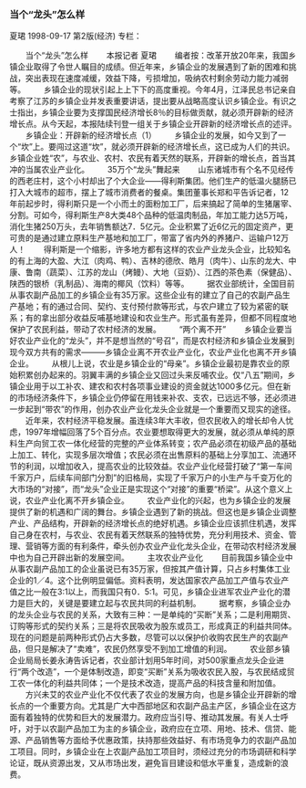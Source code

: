 ### 当个“龙头”怎么样
夏珺
1998-09-17
第2版(经济)
专栏：

　　当个“龙头”怎么样
　　本报记者  夏珺
　　编者按：改革开放20年来，我国乡镇企业取得了令世人瞩目的成绩。但近年来，乡镇企业的发展遇到了新的困难和挑战，突出表现在速度减缓，效益下降，亏损增加，吸纳农村剩余劳动力能力减弱等。
　　乡镇企业的现状引起上上下下的高度重视。今年4月，江泽民总书记亲自考察了江苏的乡镇企业并发表重要讲话，提出要从战略高度认识乡镇企业。有识之士指出，乡镇企业要为支撑国民经济增长8％的目标做贡献，就必须开辟新的经济增长点。从今天起，本报陆续刊登一组关于乡镇企业开辟新的经济增长点的述评。
　　乡镇企业：开辟新的经济增长点（1）
　　乡镇企业的发展，如今又到了一个“坎”上。要闯过这道“坎”，就必须开辟新的经济增长点，这已成为人们的共识。乡镇企业姓“农”，与农业、农村、农民有着天然的联系，开辟新的增长点，首当其冲的当属农业产业化。
　　35万个“龙头”舞起来
　　山东诸城市有个名不见经传的西老庄村，这个小村却出了个大企业——得利斯集团。他们生产的低温火腿肠已打入大城市的超市，摆上了城市消费者的餐桌。集团董事长郑和平告诉记者，12年前起步时，得利斯只是一个小而土的面粉加工厂，后来搞起了简单的生猪屠宰、分割。可如今，得利斯生产8大类48个品种的低温肉制品，年加工能力达5万吨，消化生猪250万头，去年销售额达7．5亿元。企业积累了近6亿元的固定资产，更可贵的是通过建立原料生产基地和加工厂，带富了省内外的养猪户、运输户12万人！
　　得利斯是一个缩影，许多地方都有这样的农业产业龙头企业，比较知名的有上海的大盈、大江（肉鸡、鸭）、吉林的德欣、皓月（肉牛）、山东的龙大、中康、鲁南（蔬菜）、江苏的龙山（烤鳗）、大地（豆奶）、江西的茶色素（保健品）、陕西的银桥（乳制品）、海南的椰风（饮料）等等。
　　据农业部统计，全国目前从事农副产品加工的乡镇企业有35万家。这些企业有的建立了自己的农副产品生产基地；有的通过合同、契约、支付预付款等形式，与农户建立了较为紧密的联系；有的拿出部分收益反哺基地建设和农业生产。形式虽有差异，但都不同程度地保护了农民利益，带动了农村经济的发展。
　　“两个离不开”
　　乡镇企业要当好农业产业化的“龙头”，并不是想当然的“号召”，而是农村经济和乡镇企业发展到现今双方共有的需求———乡镇企业离不开农业产业化，农业产业化也离不开乡镇企业。
　　从根儿上说，农业是乡镇企业的“母亲”。乡镇企业最初是靠农业的原始积累创办起来的。羽翼丰满的乡镇企业又回过头来反哺农业。仅“八五”期间，乡镇企业用于以工补农、建农和农村各项事业建设的资金就达1000多亿元。但在新的市场经济条件下，乡镇企业仍停留在用钱来补农、支农，已远远不够，还必须进一步起到“带农”的作用，创办农业产业化龙头企业就是一个重要而又现实的途径。
　　近年来，农村经济平稳发展。虽连续3年大丰收，但农民收入的增长却令人忧虑，1997年增幅回落了5个百分点。农业要想取得更大的发展，就必须从单纯的原料生产向贸工农一体化经营的完整的产业体系转变；农产品必须在初级产品的基础上加工、转化，实现多层次增值；农民必须在出售原料的基础上分享加工、流通环节的利润，以增加收入，提高农业的比较效益。农业产业化经营打破了“第一车间千家万户，后续车间部门分割”的旧格局，实现了千家万户的小生产与千变万化的大市场的“对接”，而“龙头”企业正是实现这个“对接”的重要“桥梁”。从这个意义上说，农业产业化离不开乡镇企业。
　　农业产业化的兴起，也为乡镇企业的发展提供了新的机遇和广阔的舞台。乡镇企业遇到了新的挑战。但这也是乡镇企业调整产业、产品结构，开辟新的经济增长点的绝好机遇。乡镇企业应该抓住机遇，发挥自己身在农村，与农业、农民有着天然联系的独特优势，充分利用技术、资金、管理、营销等方面的有利条件，牵头创办农业产业化龙头企业，在带动农村经济发展中也为自己开辟出新的发展空间。
　　主攻农业产业化
　　目前我国乡镇企业中从事农副产品加工的企业虽说已有35万家，但按其产值计算，只占乡村集体工业企业的1／4。这个比例明显偏低。资料表明，发达国家农产品加工产值与农业产值之比一般在3∶1以上，而我国只有0．5∶1。可见，乡镇企业进军农业产业化的潜力是巨大的，关键是要建立起与农民共同的利益机制。
　　据考察，乡镇企业办的龙头企业与农民的关系，大致有三种：一是单纯的“买断”关系；二是利用期货、订购等形式的契约关系；三是将农民吸收为股东或员工，形成真正的利益共同体。现在的问题是前两种形式仍占大多数，尽管可以以保护价收购农民生产的农副产品，但只是解决了“卖难”，农民仍然享受不到加工增值的利润。
　　农业部乡镇企业局局长姜永涛告诉记者，农业部计划用5年时间，对500家重点龙头企业进行“两个改造”，一个是体制改造，即变“买断”关系为吸收农民入股，与农民结成贸工农一体化的利益共同体；一个是技术改造，提高产品的科技含量和附加值。
　　方兴未艾的农业产业化不仅代表了农业的发展方向，也是乡镇企业开辟新的增长点的一个重要方向。尤其是广大中西部地区和农副产品主产区，乡镇企业在这方面有着独特的优势和巨大的发展潜力。政府应当引导、推动其发展。有关人士呼吁，对于以农副产品加工为主的乡镇企业，政府应在立项、用地、技术、信贷、能源、产品销售等方面给予优惠政策，扶持那些效益好、有市场竞争力的农副产品加工项目。同时，乡镇企业在上农副产品加工项目时，须经过充分的市场调研和科学论证，既从资源出发，又从市场出发，避免盲目建设和低水平重复，造成新的浪费。
